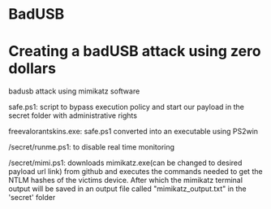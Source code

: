 # BadUSB 
# Creating a badUSB attack using zero dollars 

badusb attack using mimikatz software

safe.ps1: script to bypass execution policy and start our payload in the secret folder with administrative rights 

freevalorantskins.exe: safe.ps1 converted into an executable using PS2win 

/secret/runme.ps1: to disable real time monitoring 

/secret/mimi.ps1: downloads mimikatz.exe(can be changed to desired payload url link) from github and executes the commands needed to get the NTLM hashes of the victims device. After which the mimikatz terminal output will be saved in an output file called "mimikatz_output.txt" in the 'secret' folder
